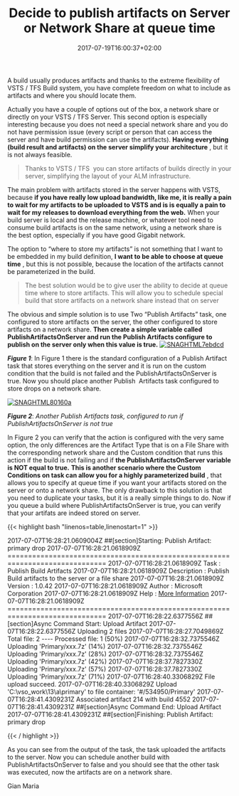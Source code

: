 ﻿---
title: "Decide to publish artifacts on Server or Network Share at queue time"
description: ""
date: 2017-07-19T16:00:37+02:00
draft: false
tags: [Tfs,VSTS]
categories: [Tfs]
---
A build usually produces artifacts and thanks to the extreme flexibility of VSTS / TFS Build system, you have complete freedom on what to include as artifacts and where you should locate them.

Actually you have a couple of options out of the box, a network share or directly on your VSTS / TFS Server. This second option is especially interesting because you does not need a special network share and you do not have permission issue (every script or person that can access the server and have build permission can use the artifacts).  **Having everything (build result and artifacts) on the server simplify your architecture** , but it is not always feasible.

> Thanks to VSTS / TFS  you can store artifacts of builds directly in your server, simplifying the layout of your ALM infrastructure.

The main problem with artifacts stored in the server happens with VSTS, because  **if you have really low upload bandwidth, like me, it is really a pain to wait for my artifacts to be uploaded to VSTS and is is equally a pain to wait for my releases to download everything from the web.** When your build server is local and the release machine, or whatever tool need to consume build artifacts is on the same network, using a network share is the best option, especially if you have good Gigabit network.

The option to “where to store my artifacts” is not something that I want to be embedded in my build definition,  **I want to be able to choose at queue time** , but this is not possible, because the location of the artifacts cannot be parameterized in the build.

> The best solution would be to give user the ability to decide at queue time where to store artifacts. This will allow you to schedule special build that store artifacts on a network share instead that on server

The obvious and simple solution is to use Two “Publish Artifacts” task, one configured to store artifacts on the server, the other configured to store artifacts on a network share.  **Then create a simple variable called PublishArtifactsOnServer and run the Publish Artifacts configure to publish on the server only when this value is true.** [![SNAGHTML7ebdcd](https://www.codewrecks.com/blog/wp-content/uploads/2017/07/SNAGHTML7ebdcd_thumb.png "SNAGHTML7ebdcd")](https://www.codewrecks.com/blog/wp-content/uploads/2017/07/SNAGHTML7ebdcd.png)

 ***Figure 1***: In Figure 1 there is the standard configuration of a Publish Artifact task that stores everything on the server and it is run on the custom condition that the build is not failed and the PublishArtifactsOnServer is true. Now you should place another Publish  Artifacts task configured to store drops on a network share.

[![SNAGHTML80160a](https://www.codewrecks.com/blog/wp-content/uploads/2017/07/SNAGHTML80160a_thumb.png "SNAGHTML80160a")](https://www.codewrecks.com/blog/wp-content/uploads/2017/07/SNAGHTML80160a.png)

 ***Figure 2***: *Another Publish Artifacts task, configured to run if PublishArtifactsOnServer is not true*

In Figure 2 you can verify that the action is configured with the very same option, the only differences are the Artifact Type that is on a File Share with the corresponding network share and the Custom condition that runs this action if the build is not failing and if  **the PublishArtifactsOnServer variable is NOT equal to true.**  **This is another scenario where the Custom Conditions on task can allow you for a highly parameterized build** , that allows you to specify at queue time if you want your artifacts stored on the server or onto a network share. The only drawback to this solution is that you need to duplicate your tasks, but it is a really simple things to do. Now if you queue a build where PublishArtifactsOnServer is true, you can verify that your artifats are indeed stored on server.

{{< highlight bash "linenos=table,linenostart=1" >}}


2017-07-07T16:28:21.0609004Z ##[section]Starting: Publish Artifact: primary drop 
2017-07-07T16:28:21.0618909Z ==============================================================================
2017-07-07T16:28:21.0618909Z Task         : Publish Build Artifacts
2017-07-07T16:28:21.0618909Z Description  : Publish Build artifacts to the server or a file share
2017-07-07T16:28:21.0618909Z Version      : 1.0.42
2017-07-07T16:28:21.0618909Z Author       : Microsoft Corporation
2017-07-07T16:28:21.0618909Z Help         : [More Information](https://go.microsoft.com/fwlink/?LinkID=708390)
2017-07-07T16:28:21.0618909Z ==============================================================================
2017-07-07T16:28:22.6377556Z ##[section]Async Command Start: Upload Artifact
2017-07-07T16:28:22.6377556Z Uploading 2 files
2017-07-07T16:28:27.7049869Z Total file: 2 ---- Processed file: 1 (50%)
2017-07-07T16:28:32.7375546Z Uploading 'Primary/xxx.7z' (14%)
2017-07-07T16:28:32.7375546Z Uploading 'Primary/xxx.7z' (28%)
2017-07-07T16:28:32.7375546Z Uploading 'Primary/xxx.7z' (42%)
2017-07-07T16:28:37.7827330Z Uploading 'Primary/xxx.7z' (57%)
2017-07-07T16:28:37.7827330Z Uploading 'Primary/xxx.7z' (71%)
2017-07-07T16:28:40.3306829Z File upload succeed.
2017-07-07T16:28:40.3306829Z Upload 'C:\vso\_work\13\a\primary' to file container: '#/534950/Primary'
2017-07-07T16:28:41.4309231Z Associated artifact 214 with build 4552
2017-07-07T16:28:41.4309231Z ##[section]Async Command End: Upload Artifact
2017-07-07T16:28:41.4309231Z ##[section]Finishing: Publish Artifact: primary drop 

{{< / highlight >}}

As you can see from the output of the task, the task uploaded the artifacts to the server. Now you can schedule another build with PublishArtifactsOnServer to false and you should see that the other task was executed, now the artifacts are on a network share.

Gian Maria
